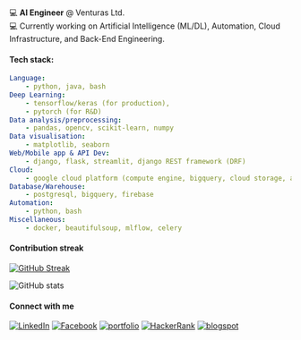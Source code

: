 
:computer:   **AI Engineer** @ Venturas Ltd. </br>
:computer:   Currently working on Artificial Intelligence (ML/DL), Automation, Cloud Infrastructure, and Back-End Engineering.</br>

#### Tech stack: 

```yaml
Language: 
    - python, java, bash
Deep Learning: 
    - tensorflow/keras (for production), 
    - pytorch (for R&D)
Data analysis/preprocessing: 
    - pandas, opencv, scikit-learn, numpy
Data visualisation: 
    - matplotlib, seaborn
Web/Mobile app & API Dev: 
    - django, flask, streamlit, django REST framework (DRF)
Cloud: 
    - google cloud platform (compute engine, bigquery, cloud storage, ai platform, pub/sub, app engine)
Database/Warehouse: 
    - postgresql, bigquery, firebase
Automation: 
    - python, bash
Miscellaneous: 
    - docker, beautifulsoup, mlflow, celery
```



#### Contribution streak

[![GitHub Streak](http://github-readme-streak-stats.herokuapp.com?user=sksoumik&date_format=M%20j%5B%2C%20Y%5D)](https://git.io/streak-stats)

![GitHub stats](https://github-readme-stats.vercel.app/api?username=sksoumik&count_private=true&theme=graywhite)


#### Connect with me

<a href="https://www.linkedin.com/in/sksoumik/" target="_blank"><img src="https://img.shields.io/badge/linkedin-%40sksoumik-blue" alt="LinkedIn"></a>
<a href="https://www.facebook.com/sadmanks" target="_blank"><img src="https://img.shields.io/badge/facebook-%40sadmanks-9cf" alt="Facebook"></a>
<a href="https://sksoumik.github.io/" target="_blank"><img src="https://img.shields.io/badge/portfolio-sksoumik-success" alt="portfolio"></a>
<a href="https://www.hackerrank.com/sadmanks" target="_blank"><img src="https://img.shields.io/badge/HackeRank-sadmanks-success" alt="HackerRank"></a>
<a href="https://sksoumik.blogspot.com/" target="_blank"><img src="https://img.shields.io/badge/blog-%40sksoumik-orange" alt="blogspot"></a>

</br>
